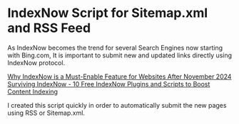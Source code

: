 # IndexNow Script for Sitemap.xml and RSS Feed

As IndexNow becomes the trend for several Search Engines now starting with Bing.com,
It is important to submit new and updated links directly using IndexNow protocol.

[Why IndexNow is a Must-Enable Feature for Websites After November 2024](https://medevel.com/why-indexnow-is-a-must/)
[Surviving IndexNow - 10 Free IndexNow Plugins and Scripts to Boost Content Indexing](https://medevel.com/indexnow-must-be/)


I created this script quickly in order to automatically submit the new pages using RSS or Sitemap.xml.
